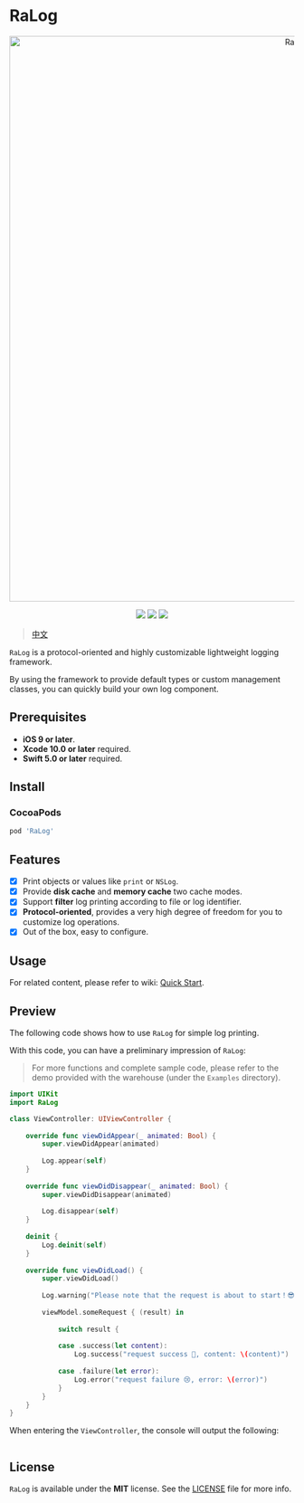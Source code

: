 # RaLog

<p align="center">
<img src="https://raw.githubusercontent.com/rakuyoMo/RaLog/master/Images/logo.png" alt="RaLog" title="RaLog" width="1000"/>
</p>

<p align="center">
<a><img src="https://img.shields.io/badge/language-swift-ffac45.svg"></a>
<a href="https://github.com/rakuyoMo/RaLog/releases"><img src="https://img.shields.io/cocoapods/v/RaLog.svg"></a>
<a href="https://github.com/rakuyoMo/RaLog/blob/master/LICENSE"><img src="https://img.shields.io/cocoapods/l/RaLog.svg?style=flat"></a>
</p>

> [中文](https://github.com/rakuyoMo/RaLog/blob/master/README_CN.md)
 
 `RaLog` is a protocol-oriented and highly customizable lightweight logging framework.

 By using the framework to provide default types or custom management classes, you can quickly build your own log component.

## Prerequisites

- **iOS 9 or later**.
- **Xcode 10.0 or later** required.
- **Swift 5.0 or later** required.

## Install

### CocoaPods

```ruby
pod 'RaLog'
```

## Features

- [x] Print objects or values like `print` or `NSLog`.
- [x] Provide **disk cache** and **memory cache** two cache modes.
- [x] Support **filter** log printing according to file or log identifier.
- [x] **Protocol-oriented**, provides a very high degree of freedom for you to customize log operations.
- [x] Out of the box, easy to configure.

## Usage

For related content, please refer to wiki: [Quick Start](https://github.com/rakuyoMo/RaLog/wiki/Quick-start).

## Preview

The following code shows how to use `RaLog` for simple log printing.

With this code, you can have a preliminary impression of `RaLog`:

> For more functions and complete sample code, please refer to the demo provided with the warehouse (under the `Examples` directory).

```swift
import UIKit
import RaLog

class ViewController: UIViewController {
    
    override func viewDidAppear(_ animated: Bool) {
        super.viewDidAppear(animated)
        
        Log.appear(self)
    }
    
    override func viewDidDisappear(_ animated: Bool) {
        super.viewDidDisappear(animated)
        
        Log.disappear(self)
    }
    
    deinit {
        Log.deinit(self)
    }
    
    override func viewDidLoad() {
        super.viewDidLoad()
        
        Log.warning("Please note that the request is about to start！😎")
        
        viewModel.someRequest { (result) in
            
            switch result {
                
            case .success(let content):
                Log.success("request success 🥳, content: \(content)")
                
            case .failure(let error):
                Log.error("request failure 😢, error: \(error)")
            }
        }
    }
}
```

When entering the `ViewController`, the console will output the following:

```

```

## License

`RaLog` is available under the **MIT** license. See the [LICENSE](https://github.com/rakuyoMo/RaLog/blob/master/LICENSE) file for more info.
